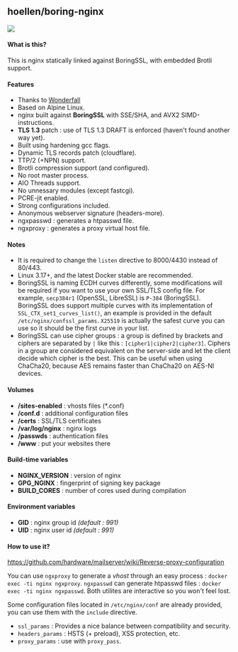 ## hoellen/boring-nginx

![](https://upload.wikimedia.org/wikipedia/commons/thumb/c/c5/Nginx_logo.svg/115px-Nginx_logo.svg.png)

#### What is this?
This is nginx statically linked against BoringSSL, with embedded Brotli support.

#### Features
- Thanks to [Wonderfall](https://github.com/wonderfall/dockerfiles)
- Based on Alpine Linux.
- nginx built against **BoringSSL** with SSE/SHA, and AVX2 SIMD-instructions.
- **TLS 1.3** patch : use of TLS 1.3 DRAFT is enforced (haven't found another way yet).
- Built using hardening gcc flags.
- Dynamic TLS records patch (cloudflare).
- TTP/2 (+NPN) support.
- Brotli compression support (and configured).
- No root master process.
- AIO Threads support.
- No unnessary modules (except fastcgi).
- PCRE-jit enabled.
- Strong configurations included.
- Anonymous webserver signature (headers-more).
- ngxpasswd : generates a htpasswd file.
- ngxproxy : generates a proxy virtual host file.

#### Notes
- It is required to change the `listen` directive to 8000/4430 instead of 80/443.
- Linux 3.17+, and the latest Docker stable are recommended.
- BoringSSL is naming ECDH curves differently, some modifications will be required if you want to use your own SSL/TLS config file. For example, `secp384r1` (OpenSSL, LibreSSL) is `P-384` (BoringSSL). BoringSSL does support multiple curves with its implementation of `SSL_CTX_set1_curves_list()`, an example is provided in the default `/etc/nginx/confssl_params`. `X25519` is actually the safest curve you can use so it should be the first curve in your list.
- BoringSSL can use cipher groups : a group is defined by brackets and ciphers are separated by `|` like this : `[cipher1|cipher2|cipher3]`. Ciphers in a group are considered equivalent on the server-side and let the client decide which cipher is the best. This can be useful when using ChaCha20, because AES remains faster than ChaCha20 on AES-NI devices.

#### Volumes
- **/sites-enabled** : vhosts files (*.conf)
- **/conf.d** : additional configuration files
- **/certs** : SSL/TLS certificates
- **/var/log/nginx** : nginx logs
- **/passwds** : authentication files
- **/www** : put your websites there

#### Build-time variables
- **NGINX_VERSION** : version of nginx
- **GPG_NGINX** : fingerprint of signing key package
- **BUILD_CORES** : number of cores used during compilation

#### Environment variables
- **GID** : nginx group id *(default : 991)*
- **UID** : nginx user id *(default : 991)*

#### How to use it?
https://github.com/hardware/mailserver/wiki/Reverse-proxy-configuration

You can use `ngxproxy` to generate a *vhost* through an easy process : `docker exec -ti nginx ngxproxy`. `ngxpasswd` can generate htpasswd files : `docker exec -ti nginx ngxpasswd`. Both utilites are interactive so you won't feel lost.

Some configuration files located in `/etc/nginx/conf` are already provided, you can use them with the `include` directive.

- `ssl_params` : Provides a nice balance between compatibility and security.
- `headers_params` : HSTS (+ preload), XSS protection, etc.
- `proxy_params` : use with `proxy_pass`.
